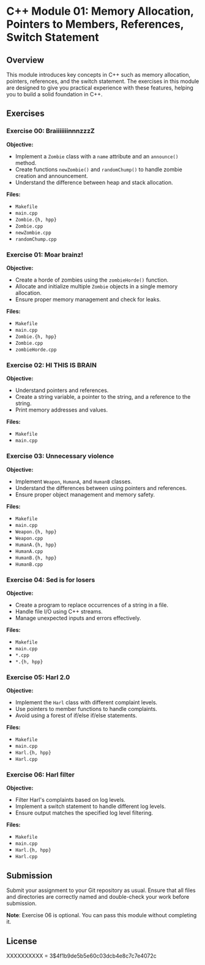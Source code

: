 # C++ Module 01: Memory Allocation, Pointers to Members, References, Switch Statement

## Overview

This module introduces key concepts in C++ such as memory allocation, pointers, references, and the switch statement. The exercises in this module are designed to give you practical experience with these features, helping you to build a solid foundation in C++.

## Exercises

### Exercise 00: BraiiiiiiinnnzzzZ

**Objective:**
- Implement a `Zombie` class with a `name` attribute and an `announce()` method.
- Create functions `newZombie()` and `randomChump()` to handle zombie creation and announcement.
- Understand the difference between heap and stack allocation.

**Files:**
- `Makefile`
- `main.cpp`
- `Zombie.{h, hpp}`
- `Zombie.cpp`
- `newZombie.cpp`
- `randomChump.cpp`

### Exercise 01: Moar brainz!

**Objective:**
- Create a horde of zombies using the `zombieHorde()` function.
- Allocate and initialize multiple `Zombie` objects in a single memory allocation.
- Ensure proper memory management and check for leaks.

**Files:**
- `Makefile`
- `main.cpp`
- `Zombie.{h, hpp}`
- `Zombie.cpp`
- `zombieHorde.cpp`

### Exercise 02: HI THIS IS BRAIN

**Objective:**
- Understand pointers and references.
- Create a string variable, a pointer to the string, and a reference to the string.
- Print memory addresses and values.

**Files:**
- `Makefile`
- `main.cpp`

### Exercise 03: Unnecessary violence

**Objective:**
- Implement `Weapon`, `HumanA`, and `HumanB` classes.
- Understand the differences between using pointers and references.
- Ensure proper object management and memory safety.

**Files:**
- `Makefile`
- `main.cpp`
- `Weapon.{h, hpp}`
- `Weapon.cpp`
- `HumanA.{h, hpp}`
- `HumanA.cpp`
- `HumanB.{h, hpp}`
- `HumanB.cpp`

### Exercise 04: Sed is for losers

**Objective:**
- Create a program to replace occurrences of a string in a file.
- Handle file I/O using C++ streams.
- Manage unexpected inputs and errors effectively.

**Files:**
- `Makefile`
- `main.cpp`
- `*.cpp`
- `*.{h, hpp}`

### Exercise 05: Harl 2.0

**Objective:**
- Implement the `Harl` class with different complaint levels.
- Use pointers to member functions to handle complaints.
- Avoid using a forest of if/else if/else statements.

**Files:**
- `Makefile`
- `main.cpp`
- `Harl.{h, hpp}`
- `Harl.cpp`

### Exercise 06: Harl filter

**Objective:**
- Filter Harl's complaints based on log levels.
- Implement a switch statement to handle different log levels.
- Ensure output matches the specified log level filtering.

**Files:**
- `Makefile`
- `main.cpp`
- `Harl.{h, hpp}`
- `Harl.cpp`

## Submission

Submit your assignment to your Git repository as usual. Ensure that all files and directories are correctly named and double-check your work before submission.

**Note**: Exercise 06 is optional. You can pass this module without completing it.

## License

XXXXXXXXXX = $3$$4f1b9de5b5e60c03dcb4e8c7c7e4072c
